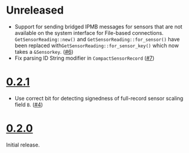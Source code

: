 # Unreleased
* Support for sending bridged IPMB messages for sensors that are not available on the system
  interface for File-based connections. `GetSensorReading::new()` and `GetSensorReading::for_sensor()`
  have been replaced with`GetSensorReading::for_sensor_key()` which now takes a `&Sensorkey`. ([#6])
* Fix parsing ID String modifier in `CompactSensorRecord` ([#7])


[#6]: https://github.com/datdenkikniet/ipmi-rs/pull/6
[#7]: https://github.com/datdenkikniet/ipmi-rs/pull/7

# [0.2.1](https://github.com/datdenkikniet/ipmi-rs/tree/v0.2.1)

* Use correct bit for detecting signedness of full-record sensor scaling field `B`. ([#4])

[#4]: https://github.com/datdenkikniet/ipmi-rs/pull/4

# [0.2.0](https://github.com/datdenkikniet/ipmi-rs/tree/v0.2.0)

Initial release.